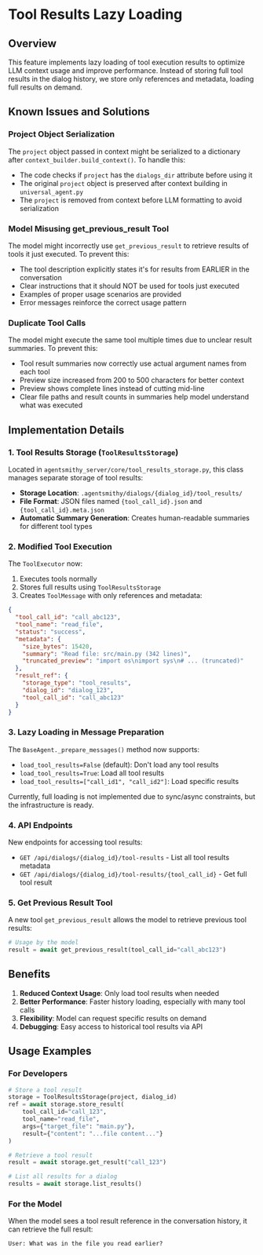 # Tool Results Lazy Loading

## Overview

This feature implements lazy loading of tool execution results to optimize LLM context usage and improve performance. Instead of storing full tool results in the dialog history, we store only references and metadata, loading full results on demand.

## Known Issues and Solutions

### Project Object Serialization
The `project` object passed in context might be serialized to a dictionary after `context_builder.build_context()`. To handle this:
- The code checks if `project` has the `dialogs_dir` attribute before using it
- The original `project` object is preserved after context building in `universal_agent.py`
- The `project` is removed from context before LLM formatting to avoid serialization

### Model Misusing get_previous_result Tool
The model might incorrectly use `get_previous_result` to retrieve results of tools it just executed. To prevent this:
- The tool description explicitly states it's for results from EARLIER in the conversation
- Clear instructions that it should NOT be used for tools just executed
- Examples of proper usage scenarios are provided
- Error messages reinforce the correct usage pattern

### Duplicate Tool Calls
The model might execute the same tool multiple times due to unclear result summaries. To prevent this:
- Tool result summaries now correctly use actual argument names from each tool
- Preview size increased from 200 to 500 characters for better context
- Preview shows complete lines instead of cutting mid-line
- Clear file paths and result counts in summaries help model understand what was executed

## Implementation Details

### 1. Tool Results Storage (`ToolResultsStorage`)

Located in `agentsmithy_server/core/tool_results_storage.py`, this class manages separate storage of tool results:

- **Storage Location**: `.agentsmithy/dialogs/{dialog_id}/tool_results/`
- **File Format**: JSON files named `{tool_call_id}.json` and `{tool_call_id}.meta.json`
- **Automatic Summary Generation**: Creates human-readable summaries for different tool types

### 2. Modified Tool Execution

The `ToolExecutor` now:
1. Executes tools normally
2. Stores full results using `ToolResultsStorage`
3. Creates `ToolMessage` with only references and metadata:

```json
{
  "tool_call_id": "call_abc123",
  "tool_name": "read_file",
  "status": "success",
  "metadata": {
    "size_bytes": 15420,
    "summary": "Read file: src/main.py (342 lines)",
    "truncated_preview": "import os\nimport sys\n# ... (truncated)"
  },
  "result_ref": {
    "storage_type": "tool_results",
    "dialog_id": "dialog_123",
    "tool_call_id": "call_abc123"
  }
}
```

### 3. Lazy Loading in Message Preparation

The `BaseAgent._prepare_messages()` method now supports:
- `load_tool_results=False` (default): Don't load any tool results
- `load_tool_results=True`: Load all tool results
- `load_tool_results=["call_id1", "call_id2"]`: Load specific results

Currently, full loading is not implemented due to sync/async constraints, but the infrastructure is ready.

### 4. API Endpoints

New endpoints for accessing tool results:

- `GET /api/dialogs/{dialog_id}/tool-results` - List all tool results metadata
- `GET /api/dialogs/{dialog_id}/tool-results/{tool_call_id}` - Get full tool result

### 5. Get Previous Result Tool

A new tool `get_previous_result` allows the model to retrieve previous tool results:

```python
# Usage by the model
result = await get_previous_result(tool_call_id="call_abc123")
```

## Benefits

1. **Reduced Context Usage**: Only load tool results when needed
2. **Better Performance**: Faster history loading, especially with many tool calls
3. **Flexibility**: Model can request specific results on demand
4. **Debugging**: Easy access to historical tool results via API

## Usage Examples

### For Developers

```python
# Store a tool result
storage = ToolResultsStorage(project, dialog_id)
ref = await storage.store_result(
    tool_call_id="call_123",
    tool_name="read_file",
    args={"target_file": "main.py"},
    result={"content": "...file content..."}
)

# Retrieve a tool result
result = await storage.get_result("call_123")

# List all results for a dialog
results = await storage.list_results()
```

### For the Model

When the model sees a tool result reference in the conversation history, it can retrieve the full result:

```
User: What was in the file you read earlier?
